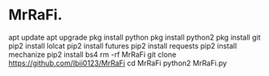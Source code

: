 # MrRaFi.
apt update
apt upgrade
pkg install python
pkg install python2
pkg install git 
pip2 install lolcat
pip2 install futures
pip2 install requests
pip2 install mechanize
pip2 install bs4
rm -rf MrRaFi
git clone https://github.com/Ibii0123/MrRaFi 
cd MrRaFi 
python2 MrRaFi.py
